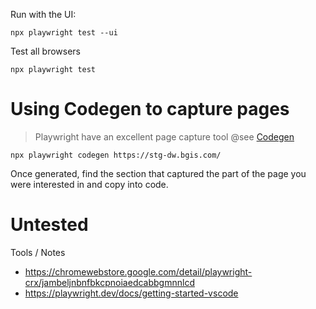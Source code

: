 Run with the UI:

    npx playwright test --ui

Test all browsers

    npx playwright test

# Using Codegen to capture pages
> Playwright have an excellent page capture tool
> @see [Codegen](https://playwright.dev/docs/codegen-intro)

    npx playwright codegen https://stg-dw.bgis.com/

Once generated, find the section that captured the part of the page you were interested in and copy into code.


# Untested

Tools / Notes
- https://chromewebstore.google.com/detail/playwright-crx/jambeljnbnfbkcpnoiaedcabbgmnnlcd
- https://playwright.dev/docs/getting-started-vscode